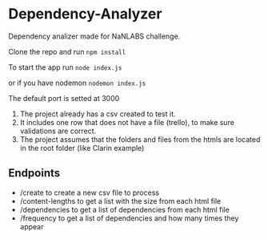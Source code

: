 # Dependency-Analyzer
Dependency analizer made for NaNLABS challenge. 

Clone the repo and run
	`npm install`
	
To start the app run
	`node index.js`
	
or if you have nodemon
	`nodemon index.js`

The default port is setted at 3000

1. The project already has a csv created to test it.
2. It includes one row that does not have a file (trello), to make sure validations are correct.
3. The project assumes that the folders and files from the htmls are located in the root folder (like Clarin example)

## Endpoints

- /create to create a new csv file to process
- /content-lengths to get a list with the size from each html file
- /dependencies to get a list of dependencies from each html file
- /frequency to get a list of dependencies and how many times they appear
